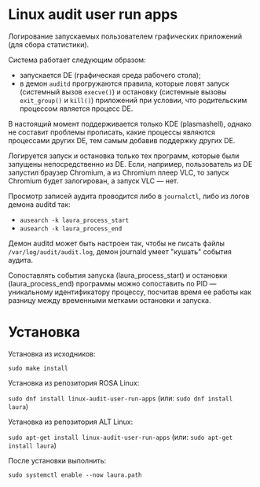 # Linux audit user run apps

Логирование запускаемых пользователем графических приложений (для сбора статистики).

Система работает следующим образом:

* запускается DE (графическая среда рабочего стола);
* в демон `auditd` прогружаются правила, которые ловят запуск (системный вызов `execve()`) и остановку (системные вызовы `exit_group()` и `kill()`) приложений при условии, что родительским процессом является процесс DE.

В настоящий момент поддерживается только KDE (plasmashell), однако не составит проблемы прописать, какие процессы являются процессами других DE, тем самым добавив поддержку других DE.

Логируется запуск и остановка только тех программ, которые были запущены непосредственно из DE. Если, например, пользователь из DE запустил браузер Chromium, а из Chromium плеер VLC, то запуск Chromium будет залогирован, а запуск VLC — нет.

Просмотр записей аудита проводится либо в `journalctl`, либо из логов демона auditd так:

* `ausearch -k laura_process_start`
* `ausearch -k laura_process_end`

Демон auditd может быть настроен так, чтобы не писать файлы `/var/log/audit/audit.log`, демон journald умеет "кушать" события аудита.

Сопоставлять события запуска (laura_process_start) и остановки (laura_process_end) программы можно сопоставить по PID — уникальному идентификатору процессу, посчитав время ее работы как разницу между временными метками остановки и запуска.

# Установка

Установка из исходников:

`sudo make install`

Установка из репозитория ROSA Linux:

`sudo dnf install linux-audit-user-run-apps` (или: `sudo dnf install laura`)

Установка из репозитория ALT Linux:

`sudo apt-get install linux-audit-user-run-apps` (или: `sudo apt-get install laura`)

После установки выполнить:

`sudo systemctl enable --now laura.path`
